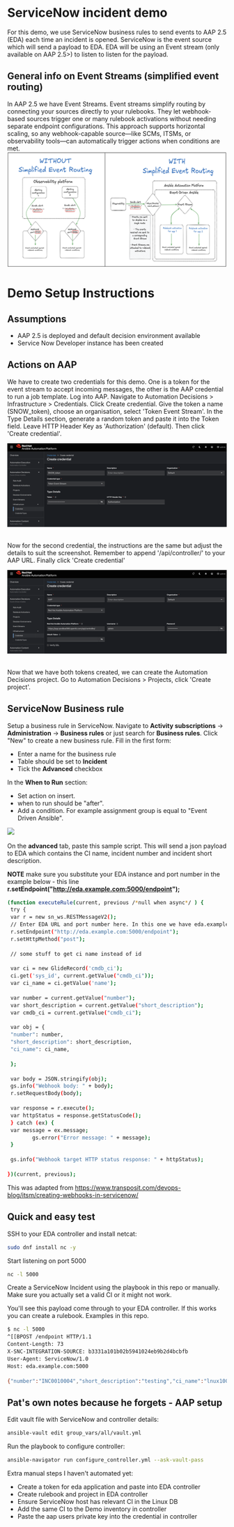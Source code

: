 ServiceNow incident demo
=========

For this demo, we use ServiceNow business rules to send events to AAP 2.5 (EDA) each time an incident is opened. ServiceNow is the event source which will send a payload to EDA. EDA will be using an Event stream (only available on AAP 2.5>) to listen to listen for the payload. 

General info on Event Streams (simplified event routing)
------------
In AAP 2.5 we have Event Streams. Event streams simplify routing by connecting your sources directly to your rulebooks. They let webhook-based sources trigger one or many rulebook activations without needing separate endpoint configurations. This approach supports horizontal scaling, so any webhook-capable source—like SCMs, ITSMs, or observability tools—can automatically trigger actions when conditions are met.
![alt text](images/event_stream.png "Event Streams")


Demo Setup Instructions
=========

Assumptions
------------
- AAP 2.5 is deployed and default decision environment available
- Service Now Developer instance has been created

Actions on AAP
------------
We have to create two credentials for this demo. One is a token for the event stream to accept incoming messages, the other is the AAP credential to run a job template.
Log into AAP. Navigate to Automation Decisions > Infrastructure > Credentials. Click Create credential. Give the token a name (SNOW_token), choose an organisation, select 'Token Event Stream'. In the Type Details section, generate a random token and paste it into the Token field. Leave HTTP Header Key as 'Authorization' (default). Then click 'Create credential'.

![alt text](images/create_token_es_credential.png "Event Streams")

<br>
Now for the second credential, the instructions are the same but adjust the details to suit the screenshot. Remember to append '/api/controller/' to your AAP URL. Finally click 'Create credential'

![alt text](images/create_aap_es_credential.png "Event Streams")

<br>
Now that we have both tokens created, we can create the Automation Decisions project. Go to Automation Decisions > Projects, click 'Create project'.


ServiceNow Business rule
------------

Setup a business rule in ServiceNow. Navigate to **Activity subscriptions** -> **Administration** -> **Business rules** or just search for **Business rules**. Click "New" to create a new business rule. Fill in the first form:

* Enter a name for the business rule
* Table should be set to **Incident**
* Tick the **Advanced** checkbox

In the **When to Run** section:

* Set action on insert.
* when to run should be "after".
* Add a condition. For example assignment group is equal to "Event Driven Ansible".


![](images/eda_snow_business_rule.png)

On the **advanced** tab, paste this sample script. This will send a json payload to EDA which contains the CI name, incident number and incident short description.

**NOTE** make sure you substitute your EDA instance and port number in the example below - this line **r.setEndpoint("http://eda.example.com:5000/endpoint");**

```bash
(function executeRule(current, previous /*null when async*/ ) {
 try {
 var r = new sn_ws.RESTMessageV2();
 // Enter EDA URL and port number here. In this one we have eda.example.com port 5000.
 r.setEndpoint("http://eda.example.com:5000/endpoint");
 r.setHttpMethod("post");

 // some stuff to get ci name instead of id

 var ci = new GlideRecord('cmdb_ci');
 ci.get('sys_id', current.getValue("cmdb_ci"));
 var ci_name = ci.getValue('name');

 var number = current.getValue("number");	
 var short_description = current.getValue("short_description");
 var cmdb_ci = current.getValue("cmdb_ci");	

 var obj = {
 "number": number,
 "short_description": short_description,
 "ci_name": ci_name,

 };
		
 var body = JSON.stringify(obj);
 gs.info("Webhook body: " + body);
 r.setRequestBody(body);

 var response = r.execute();
 var httpStatus = response.getStatusCode();
 } catch (ex) {
 var message = ex.message;
		gs.error("Error message: " + message);
 }

 gs.info("Webhook target HTTP status response: " + httpStatus);

})(current, previous);
```

This was adapted from https://www.transposit.com/devops-blog/itsm/creating-webhooks-in-servicenow/


Quick and easy test
------------

SSH to your EDA controller and install netcat:

```bash
sudo dnf install nc -y
```

Start listening on port 5000

```bash
nc -l 5000
```

Create a ServiceNow Incident using the playbook in this repo or manually. Make sure you actually set a valid CI or it might not work.


You'll see this payload come through to your EDA controller. If this works you can create a rulebook. Examples in this repo.

```bash
$ nc -l 5000
^[[BPOST /endpoint HTTP/1.1
Content-Length: 73
X-SNC-INTEGRATION-SOURCE: b3331a101b02b5941024eb9b2d4bcbfb
User-Agent: ServiceNow/1.0
Host: eda.example.com:5000

{"number":"INC0010004","short_description":"testing","ci_name":"lnux100"}
```


Pat's own notes because he forgets - AAP setup
------------

Edit vault file with ServiceNow and controller details:

```bash
ansible-vault edit group_vars/all/vault.yml 
```

Run the playbook to configure controller:

```bash
ansible-navigator run configure_controller.yml --ask-vault-pass
```

Extra manual steps I haven't automated yet:

* Create a token for eda application and paste into EDA controller
* Create rulebook and project in EDA controller
* Ensure ServiceNow host has relevant CI in the Linux DB
* Add the same CI to the Demo inventory in controller
* Paste the aap users private key into the credential in controller